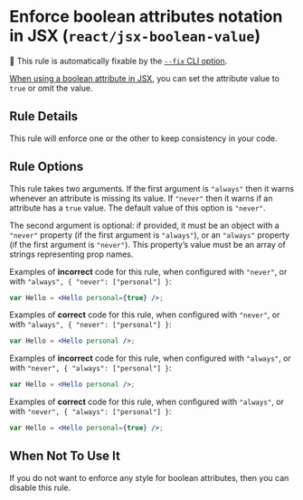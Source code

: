 # Enforce boolean attributes notation in JSX (`react/jsx-boolean-value`)

🔧 This rule is automatically fixable by the [`--fix` CLI option](https://eslint.org/docs/latest/user-guide/command-line-interface#--fix).

<!-- end auto-generated rule header -->

[When using a boolean attribute in JSX](https://facebook.github.io/react/docs/jsx-in-depth.html#boolean-attributes), you can set the attribute value to `true` or omit the value.

## Rule Details

This rule will enforce one or the other to keep consistency in your code.

## Rule Options

This rule takes two arguments. If the first argument is `"always"` then it warns whenever an attribute is missing its value. If `"never"` then it warns if an attribute has a `true` value. The default value of this option is `"never"`.

The second argument is optional: if provided, it must be an object with a `"never"` property (if the first argument is `"always"`), or an `"always"` property (if the first argument is `"never"`). This property’s value must be an array of strings representing prop names.

Examples of **incorrect** code for this rule, when configured with `"never"`, or with `"always", { "never": ["personal"] }`:

```jsx
var Hello = <Hello personal={true} />;
```

Examples of **correct** code for this rule, when configured with `"never"`, or with `"always", { "never": ["personal"] }`:

```jsx
var Hello = <Hello personal />;
```

Examples of **incorrect** code for this rule, when configured with `"always"`, or with `"never", { "always": ["personal"] }`:

```jsx
var Hello = <Hello personal />;
```

Examples of **correct** code for this rule, when configured with `"always"`, or with `"never", { "always": ["personal"] }`:

```jsx
var Hello = <Hello personal={true} />;
```

## When Not To Use It

If you do not want to enforce any style for boolean attributes, then you can disable this rule.
